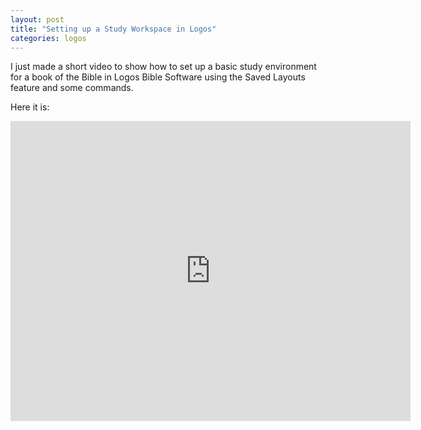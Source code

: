 ```yaml
---
layout: post
title: "Setting up a Study Workspace in Logos"
categories: logos
---
```


I just made a short video to show how to set up a basic study environment for a book of the Bible in Logos Bible Software using the Saved Layouts feature and some commands.

Here it is:

<iframe width="640" height="480" src="https://www.youtube.com/embed/DHvZ8vvRWkI?rel=0" frameborder="0" allowfullscreen></iframe>